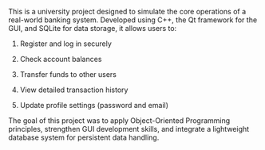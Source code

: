 This is a university project designed to simulate the core operations of a real-world banking system. Developed using C++, the Qt framework for the GUI, and SQLite for data storage, it allows users to:

1. Register and log in securely

2. Check account balances

3. Transfer funds to other users

4. View detailed transaction history

5. Update profile settings (password and email)

The goal of this project was to apply Object-Oriented Programming principles, strengthen GUI development skills, and integrate a lightweight database system for persistent data handling.

